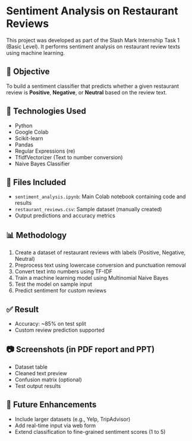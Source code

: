 # Sentiment Analysis on Restaurant Reviews

This project was developed as part of the Slash Mark Internship Task 1 (Basic Level). It performs sentiment analysis on restaurant review texts using machine learning.

## 📌 Objective

To build a sentiment classifier that predicts whether a given restaurant review is **Positive**, **Negative**, or **Neutral** based on the review text.

## 🧰 Technologies Used

- Python
- Google Colab
- Scikit-learn
- Pandas
- Regular Expressions (re)
- TfidfVectorizer (Text to number conversion)
- Naive Bayes Classifier

## 📁 Files Included

- `sentiment_analysis.ipynb`: Main Colab notebook containing code and results
- `restaurant_reviews.csv`: Sample dataset (manually created)
- Output predictions and accuracy metrics

## 📊 Methodology

1. Create a dataset of restaurant reviews with labels (Positive, Negative, Neutral)
2. Preprocess text using lowercase conversion and punctuation removal
3. Convert text into numbers using TF-IDF
4. Train a machine learning model using Multinomial Naive Bayes
5. Test the model on sample input
6. Predict sentiment for custom reviews

## ✅ Result

- Accuracy: ~85% on test split
- Custom review prediction supported

## 📷 Screenshots (in PDF report and PPT)

- Dataset table
- Cleaned text preview
- Confusion matrix (optional)
- Test output results

## 🔮 Future Enhancements

- Include larger datasets (e.g., Yelp, TripAdvisor)
- Add real-time input via web form
- Extend classification to fine-grained sentiment scores (1 to 5)



